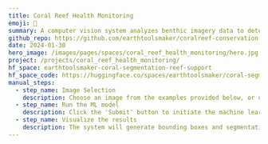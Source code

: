 ```yaml
---
title: Coral Reef Health Monitoring
emoji: 🪸
summary: A computer vision system analyzes benthic imagery data to detect and identify various coral species. Utilizing advanced image processing techniques, the system is designed to monitor the health of coral reefs over time, thereby supporting and enhancing conservation efforts.
github_repo: https://github.com/earthtoolsmaker/coralreef-conservation
date: 2024-01-30
hero_image: /images/pages/spaces/coral_reef_health_monitoring/hero.jpg
project: /projects/coral_reef_health_monitoring/
hf_space: earthtoolsmaker-coral-segmentation-reef-support
hf_space_code: https://huggingface.co/spaces/earthtoolsmaker/coral-segmentation-reef-support/tree/main
manual_steps:
  - step_name: Image Selection
    description: Choose an image from the examples provided below, or upload your own data.
  - step_name: Run the ML model
    description: Click the 'Submit' button to initiate the machine learning model.
  - step_name: Visualize the results
    description: The system will generate bounding boxes and segmentation masks for the detected coral specieis with an associated probability.
---
```



